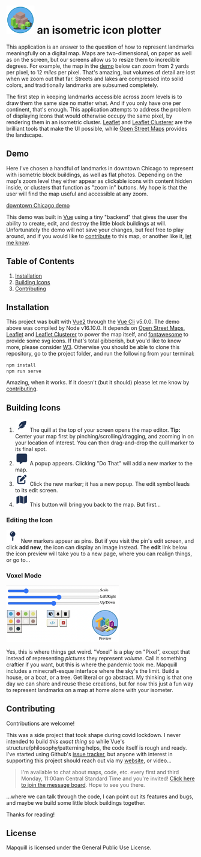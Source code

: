 # <img src="/public/image-turtle.png" width="75" height="75"> an isometric icon plotter

This application is an answer to the question of how to represent landmarks meaningfully on a digital map. Maps are two-dimensional, on paper as well as on the screen, but our screens allow us to resize them to incredible degrees. For example, the map in the [demo][demo] below can zoom from 2 yards per pixel, to 12 *miles* per pixel. That's amazing, but volumes of detail are lost when we zoom out that far. Streets and lakes are compressed into solid colors, and traditionally landmarks are subsumed completely.

The first step in keeping landmarks accessible across zoom levels is to draw them the same size no matter what. And if you only have one per continent, that's enough. This application attempts to address the problem of displaying icons that would otherwise occupy the same pixel, by rendering them in an isometric cluster. [Leaflet][leaflet] and [Leaflet Clusterer][clusterer] are the brilliant tools that make the UI possible, while [Open Street Maps][osm] provides the landscape.

## Demo

Here I've chosen a handful of landmarks in downtown Chicago to represent with isometric block buildings, as well as flat photos. Depending on the map's zoom level they either appear as clickable icons with content hidden inside, or clusters that function as "zoom in" buttons. My hope is that the user will find the map useful and accessible at any zoom.

[downtown Chicago demo][demo]

This demo was built in [Vue][vue] using a tiny "backend" that gives the user the ability to create, edit, and destroy the little block buildings at will. Unfortunately the demo will not save your changes, but feel free to play around, and if you would like to [contribute](#contributing) to this map, or another like it, [let me know][tradbot].

## Table of Contents

1. [Installation](#installation)
2. [Building Icons](#building-icons)
3. [Contributing](#contributing)

## Installation

This project was built with [Vue2][vue] through the [Vue Cli][vuecli] v5.0.0. The demo above was compiled by Node v16.10.0. It depends on [Open Street Maps][osm], [Leaflet][leaflet] and [Leaflet Clusterer][clusterer] to power the map itself, and [fontawesome][fontawesome] to provide some svg icons. If that's total gibberish, but you'd like to know more, please consider [W3][w3]. Otherwise you should be able to clone this repository, go to the project folder, and run the following from your terminal:

```
npm install
npm run serve
```

Amazing, when it works. If it doesn't (but it should) please let me know by [contributing](#contributing).

## Building Icons

1. <img src="/public/icon-feather.png" width="35" height="35"> The quill at the top of your screen opens the map editor. **Tip:** Center your map first by pinching/scrolling/dragging, and zooming in on your location of interest. You can then drag-and-drop the quill marker to its final spot.
2. <img src="/public/icon-popup.png" width="35" height="35"> A popup appears. Clicking "Do That" will add a new marker to the map.
3. <img src="/public/icon-edit.png" width="35" height="35"> Click the new marker; it has a new popup. The edit symbol leads to its edit screen.
4. <img src="/public/icon-map.png" width="35" height="35">  This button will bring you back to the map. But first...

### Editing the Icon

<img src="/public/icon-pin.png" width="35" height="35"> New markers appear as pins. But if you visit the pin's edit screen, and click **add new**, the icon can display an image instead. The **edit** link below the icon preview will take you to a new page, where you can realign things, or go to...

### Voxel Mode

<img src="/public/image-voxels.png" width="300" height="151">

Yes, this is where things get weird. "Voxel" is a play on "Pixel", except that instead of representing *pictures* they represent *volume*. Call it something craftier if you want, but this is where the pandemic took me. Mapquill includes a minecraft-esque interface where the sky's the limit. Build a house, or a boat, or a tree. Get literal or go abstract. My thinking is that one day we can share and reuse these creations, but for now this just a fun way to represent landmarks on a map at home alone with your isometer. 

## Contributing

Contributions are welcome!

This was a side project that took shape during covid lockdown. I never intended to build *this exact thing* so while Vue's structure/philosophy/patterning helps, the code itself is rough and ready. I've started using Github's [issue tracker][issues], but anyone with interest in supporting this project should reach out via my [website][tradbot], or video...

> I'm available to chat about maps, code, etc. every first and third Monday, 11:00am Central Standard Time
> and you're invited! [Click here to join the message board][invite].
> Hope to see you there.

...where we can talk through the code, I can point out its features and bugs, and maybe we build some little block buildings together.

Thanks for reading!

## License

Mapquill is licensed under the General Public Use License.

[demo]: https://tradbot.com/demo/dist/#/demo
[invite]: https://discord.gg/Nu5YuwTd9K
[issues]: https://github.com/idsquid/mapquill/issues
[vue]: https://vuejs.org/
[vuecli]: https://cli.vuejs.org/
[osm]: https://www.openstreetmap.org/about
[tradbot]: https://tradbot.com/?y=2022
[w3]: https://www.w3schools.com/
[leaflet]: https://leafletjs.com/
[clusterer]: https://github.com/Leaflet/Leaflet.markercluster
[fontawesome]: https://fontawesome.com/v5/icons/map-pin?s=solid
[axis map tutorial]: https://www.axismaps.com/guide/visual-variables#:~:text=Visual%20variables%20are%20%E2%80%9Cthe%20differences,graphic%20symbols%20can%20be%20distinguished.